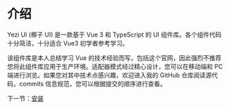 # 介绍

Yezi UI (椰子 UI) 是一款基于 Vue 3 和 TypeScript 的 UI 组件库。各个组件代码十分简洁，十分适合 Vue3 初学者参考学习。

该组件库是本人总结学习 Vue 的技术经验而写，包括这个官网，因此强烈不推荐您将此组件库应用于生产环境。适配器模式经过精心设计，您可以在移动端和 PC 端进行浏览。如果您对其中技术点感兴趣，欢迎进入我的 GitHub 仓库阅读源代码，commits 信息规范，您可以根据提交的顺序进行查看。

下一节：[安装](#/doc/install)
